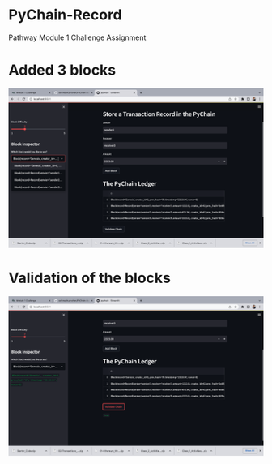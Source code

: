 # PyChain-Record
Pathway Module 1 Challenge Assignment

# Added 3 blocks 
![Screenshot](/Blocks.png)

# Validation of the blocks
![Screenshot](/Validation.png)